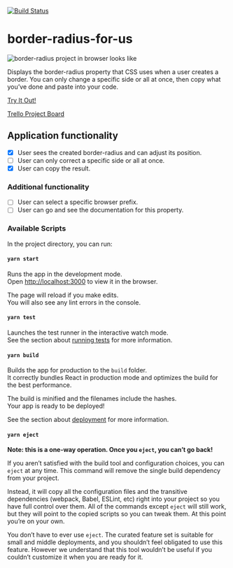 [![Build Status](https://travis-ci.com/s0xzwasd/border-radius-for-us.svg?token=cWkXJTYpFWktBDJYUWyS&branch=master)](https://travis-ci.com/s0xzwasd/border-radius-for-us)

# border-radius-for-us

![border-radius project in browser looks like](https://i.imgur.com/CPZ3hVG.png)

Displays the border-radius property that CSS uses when a user creates a border. You can only change a specific side or all at once, then copy what you’ve done and paste into your code.

[Try It Out!](https://b-radius-for-us.surge.sh/)

[Trello Project Board](https://trello.com/b/GVyuOEv3)

## Application functionality

- [x] User sees the created border-radius and can adjust its position.
- [ ] User can only correct a specific side or all at once.
- [x] User can copy the result.

### Additional functionality

- [ ] User can select a specific browser prefix.
- [ ] User can go and see the documentation for this property.

### Available Scripts

In the project directory, you can run:

#### `yarn start`

Runs the app in the development mode.<br />
Open [http://localhost:3000](http://localhost:3000) to view it in the browser.

The page will reload if you make edits.<br />
You will also see any lint errors in the console.

#### `yarn test`

Launches the test runner in the interactive watch mode.<br />
See the section about [running tests](https://facebook.github.io/create-react-app/docs/running-tests) for more information.

#### `yarn build`

Builds the app for production to the `build` folder.<br />
It correctly bundles React in production mode and optimizes the build for the best performance.

The build is minified and the filenames include the hashes.<br />
Your app is ready to be deployed!

See the section about [deployment](https://facebook.github.io/create-react-app/docs/deployment) for more information.

#### `yarn eject`

**Note: this is a one-way operation. Once you `eject`, you can’t go back!**

If you aren’t satisfied with the build tool and configuration choices, you can `eject` at any time. This command will remove the single build dependency from your project.

Instead, it will copy all the configuration files and the transitive dependencies (webpack, Babel, ESLint, etc) right into your project so you have full control over them. All of the commands except `eject` will still work, but they will point to the copied scripts so you can tweak them. At this point you’re on your own.

You don’t have to ever use `eject`. The curated feature set is suitable for small and middle deployments, and you shouldn’t feel obligated to use this feature. However we understand that this tool wouldn’t be useful if you couldn’t customize it when you are ready for it.
